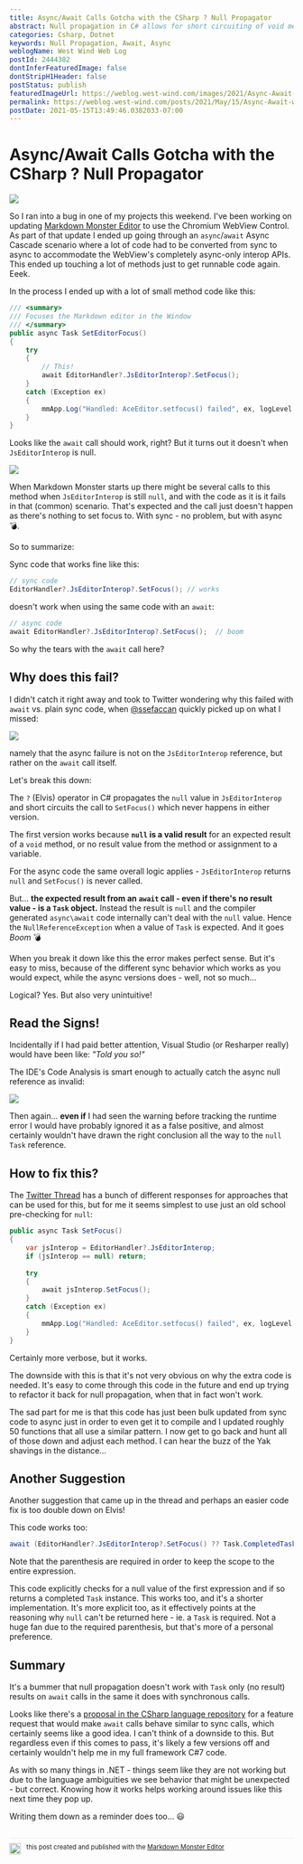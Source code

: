 ```yaml
---
title: Async/Await Calls Gotcha with the CSharp ? Null Propagator
abstract: Null propagation in C# allows for short circuiting of void method calls, but when using result-less `await` async calls, this behavior works decidedly different, resulting in null exception runtime errors. While this behavior makes sense when you break down the command, it's certainly not obvious. In this post I break down the how and why of the failure and how to work around it.
categories: Csharp, Dotnet
keywords: Null Propagation, Await, Async
weblogName: West Wind Web Log
postId: 2444382
dontInferFeaturedImage: false
dontStripH1Header: false
postStatus: publish
featuredImageUrl: https://weblog.west-wind.com/images/2021/Async-Await-and-the-Elvis-()-Null-Propagotor/AwaitNullExceptionBanner.png
permalink: https://weblog.west-wind.com/posts/2021/May/15/Async-Await-with-the-Null-Propagator
postDate: 2021-05-15T13:49:46.0382033-07:00
---
```

# Async/Await Calls Gotcha with the CSharp ? Null Propagator

![](AwaitNullExceptionBanner.png)

So I ran into a bug in one of my projects this weekend.  I've been working on updating [Markdown Monster Editor](https://markdownmonster.west-wind.com) to use the Chromium WebView Control. As part of that update I ended up going through an `async`/`await` Async Cascade scenario where a lot of code had to be converted from sync to async to accommodate the WebView's completely async-only interop APIs. This ended up touching a lot of methods just to get runnable code again. Eeek.

In the process I ended up with a lot of small method code like this:

```csharp
/// <summary>
/// Focuses the Markdown editor in the Window
/// </summary>
public async Task SetEditorFocus()
{
    try
    {
    	// This!
        await EditorHandler?.JsEditorInterop?.SetFocus();
    }
    catch (Exception ex)
    {
        mmApp.Log("Handled: AceEditor.setfocus() failed", ex, logLevel: LogLevels.Warning);
    }
}
```

Looks like the `await` call should work, right?  But it turns out it doesn't when `JsEditorInterop` is null.  

![](AwaitNullException.png)

When Markdown Monster starts up there might be several calls to this method when `JsEditorInterop` is still `null`, and with the code as it is it fails in that (common) scenario. That's expected and the call just doesn't happen as there's nothing to set focus to. With sync - no problem, but with async :bomb:.

So to summarize:

Sync code that works fine like this:

```csharp
// sync code
EditorHandler?.JsEditorInterop?.SetFocus(); // works
```

doesn't work when using the same code with an `await`:

```csharp
// async code
await EditorHandler?.JsEditorInterop?.SetFocus();  // boom
```
So why the tears with the `await` call here?

## Why does this fail?
I didn't catch it right away and took to Twitter wondering why this failed with `await` vs. plain sync code,  when [@ssefaccan](https://twitter.com/ssefaccan) quickly picked up on what I missed:

[![](TweetAndResponse.png)](https://twitter.com/ssefaccan/status/1393668819877613571)

namely that the async failure is not on the `JsEditorInterop` reference, but rather on the `await` call itself.

Let's break this down:

The `?` (Elvis) operator in C# propagates the `null` value in `JsEditorInterop` and short circuits the call to `SetFocus()` which never happens in either version.

The first version works because **`null` is a valid result** for an expected result of a `void` method, or no result value from the method or assignment to a variable.

For the async code the same overall logic applies - `JsEditorInterop` returns `null` and `SetFocus()` is never called. 

But... **the expected result from an `await` call - even if there's no result value - is a `Task` object.** Instead the result is `null` and the compiler generated `async\await` code internally can't deal with the `null` value. Hence the `NullReferenceException` when a value of `Task` is expected. And it goes *Boom* :bomb:

When you break it down like this the error makes perfect sense. But it's easy to miss, because of the different sync behavior which works as you would expect, while the async versions does - well, not so much...

Logical? Yes. But also very unintuitive!


## Read the Signs!
Incidentally if I had paid better attention, Visual Studio (or Resharper really) would have been like: *"Told you so!"*

The IDE's Code Analysis is smart enough to actually catch the async null reference as invalid:

![](VsErrorHint.png)

Then again... **even if** I had seen the warning before tracking the runtime error I would have probably ignored it as a false positive, and almost certainly wouldn't have drawn the right conclusion all the way to the `null` `Task` reference. 

## How to fix this?
The [Twitter Thread](https://twitter.com/RickStrahl/status/1393667788296777728) has a bunch of different responses for approaches that can be used for this, but for me it seems simplest to use just an old school pre-checking for `null`:

```csharp
public async Task SetFocus()
{
	var jsInterop = EditorHandler?.JsEditorInterop;
	if (jsInterop == null) return;
	
	try
	{
	    await jsInterop.SetFocus();
	}
	catch (Exception ex)
	{
	    mmApp.Log("Handled: AceEditor.setfocus() failed", ex, logLevel: LogLevels.Warning);
	}
}
```

Certainly more verbose, but it works. 

The downside with this is that it's not very obvious on why the extra code is needed. It's easy to come through this code in the future and end up trying to refactor it back for null propagation, when that in fact won't work.

The sad part for me is that this code has just been bulk updated from sync code to async just in order to even get it to compile and I updated roughly 50 functions that all use a similar pattern. I now get to go back and hunt all of those down and adjust each method. I can hear the buzz of the Yak shavings in the distance...

## Another Suggestion
Another suggestion that came up in the thread and perhaps an easier code fix is too double down on Elvis! 

This code works too:

```csharp
await (EditorHandler?.JsEditorInterop?.SetFocus() ?? Task.CompletedTask);
```

Note that the parenthesis are required in order to keep the scope to the entire expression.

This code explicitly checks for a null value of the first expression and if so returns a completed `Task` instance. This works too, and it's a shorter implementation. It's more explicit too, as it effectively points at the reasoning why `null` can't be returned here - ie. a `Task` is required. Not a huge fan due to the required parenthesis, but that's more of a personal preference.

## Summary
It's a bummer that null propagation doesn't work with `Task` only (no result) results on `await` calls in the same it does with synchronous calls.

Looks like there's a [proposal in the CSharp language repository](https://github.com/dotnet/csharplang/blob/main/proposals/null-conditional-await.md) for a feature request that would make `await` calls behave similar to sync calls, which certainly seems like a good idea. I can't think of a downside to this. But regardless even if this comes to pass, it's likely a few versions off and certainly wouldn't help me in my full framework C#7 code.

As with so many things in .NET - things seem like they are not working but due to the language ambiguities we see behavior that might be unexpected - but correct. Knowing how it works helps working around issues like this next time they pop up. 

Writing them down as a reminder does too... :smiley:

<div style="margin-top: 30px;font-size: 0.8em;
            border-top: 1px solid #eee;padding-top: 8px;">
    <img src="https://markdownmonster.west-wind.com/favicon.png"
         style="height: 20px;float: left; margin-right: 10px;"/>
    this post created and published with the 
    <a href="https://markdownmonster.west-wind.com" 
       target="top">Markdown Monster Editor</a> 
</div>